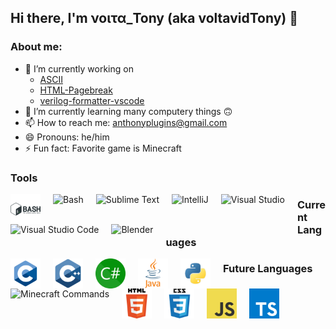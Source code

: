 ## Hi there, I'm νοιτα_Tony (aka voltavidTony) 👋

### About me:
- 🔭 I’m currently working on
    - [ASCII](https://github.com/voltavidTony/ASCII)
    - [HTML-Pagebreak](https://github.com/voltavidTony/HTML-Pagebreak)
    - [verilog-formatter-vscode](https://github.com/voltavidTony/verilog-formatter-vscode)
- 🌱 I’m currently learning many computery things 🙃
- 📫 How to reach me: [anthonyplugins@gmail.com](mailto:anthonyplugins@gmail.com)
- 😄 Pronouns: he/him
- ⚡ Fun fact: Favorite game is Minecraft

### Tools
<img align="left" alt="PowerShell" height="48px" style="margin-right: 20px" src="https://raw.githubusercontent.com/github/explore/80688e429a7d4ef2fca1e82350fe8e3517d3494d/topics/bash/bash.png" />
<img align="left" alt="Bash" height="48px" style="margin-right: 20px" src="https://docs.microsoft.com/en-us/powershell/media/index/powershell_128.svg" />
<img align="left" alt="Sublime Text" height="48px" style="margin-right: 20px" src="https://www.sublimehq.com/images/sublime_text.png" />
<img align="left" alt="IntelliJ" height="48px" style="margin-right: 20px" src="https://resources.jetbrains.com/storage/products/intellij-idea/img/meta/intellij-idea_logo_300x300.png" />
<img align="left" alt="Visual Studio" height="48px" style="margin-right: 20px" src="https://visualstudio.microsoft.com/wp-content/uploads/2021/10/Product-Icon.svg" />
<img align="left" alt="Visual Studio Code" height="48px" style="margin-right: 20px" src="https://visualstudio.microsoft.com/wp-content/uploads/2019/09/vs-code-responsive-01-1.png" />
<img align="left" alt="Blender" height="48px" style="margin-right: 20px" src="https://www.blender.org/wp-content/uploads/2015/03/blender_logo_socket-1-1280x391.png" />

### Current Languages
<img align="left" alt="C#" height="48px" style="margin-right: 20px" src="https://raw.githubusercontent.com/github/explore/f3e22f0dca2be955676bc70d6214b95b13354ee8/topics/c/c.png" />
<img align="left" alt="C++" height="48px" style="margin-right: 20px" src="https://raw.githubusercontent.com/github/explore/180320cffc25f4ed1bbdfd33d4db3a66eeeeb358/topics/cpp/cpp.png" />
<img align="left" alt="C#" height="48px" style="margin-right: 20px" src="https://raw.githubusercontent.com/github/explore/80688e429a7d4ef2fca1e82350fe8e3517d3494d/topics/csharp/csharp.png" />
<img align="left" alt="Java" height="48px" style="margin-right: 20px" src="https://raw.githubusercontent.com/github/explore/5b3600551e122a3277c2c5368af2ad5725ffa9a1/topics/java/java.png" />
<img align="left" alt="Python" height="48px" style="margin-right: 20px" src="https://raw.githubusercontent.com/github/explore/80688e429a7d4ef2fca1e82350fe8e3517d3494d/topics/python/python.png" />
<img align="left" alt="Minecraft Commands" height="48px" style="margin-right: 20px" src="https://static.wikia.nocookie.net/minecraft_gamepedia/images/7/76/Impulse_Command_Block.gif/revision/latest?cb=20191017044126" />

### Future Languages
<img align="left" alt="CSS 3" height="48px" style="margin-right: 20px" src="https://raw.githubusercontent.com/github/explore/80688e429a7d4ef2fca1e82350fe8e3517d3494d/topics/html/html.png" />
<img align="left" alt="JavaScript" height="48px" style="margin-right: 20px" src="https://raw.githubusercontent.com/github/explore/80688e429a7d4ef2fca1e82350fe8e3517d3494d/topics/css/css.png" />
<img align="left" alt="JavaScript" height="48px" style="margin-right: 20px" src="https://raw.githubusercontent.com/github/explore/80688e429a7d4ef2fca1e82350fe8e3517d3494d/topics/javascript/javascript.png" />
<img align="left" alt="TypeScript" height="48px" style="margin-right: 20px" src="https://raw.githubusercontent.com/github/explore/80688e429a7d4ef2fca1e82350fe8e3517d3494d/topics/typescript/typescript.png" />
